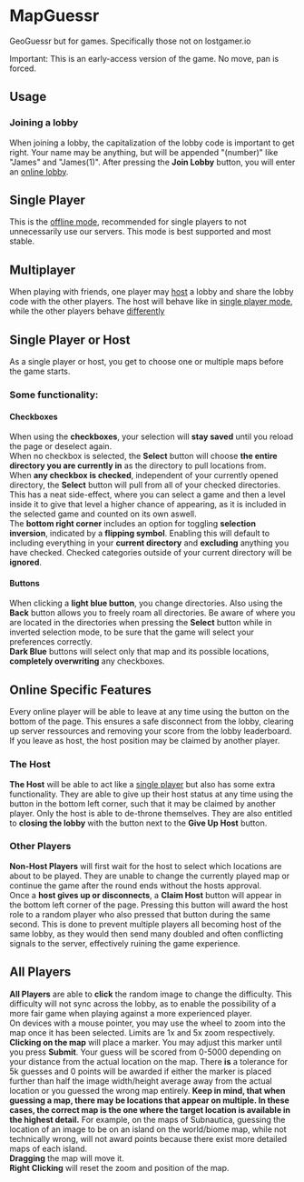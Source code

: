 # MapGuessr
GeoGuessr but for games. Specifically those not on lostgamer.io

Important: This is an early-access version of the game. No move, pan is forced.

## Usage

### Joining a lobby

When joining a lobby, the capitalization of the lobby code is important to get right. Your name may be anything, but will be appended "(number)" like "James" and "James(1)". After pressing the **Join Lobby** button, you will enter an [online lobby](#multiplayer).

Single Player
-
This is the [offline mode](#single-player-or-host), recommended for single players to not unnecessarily use our servers. This mode is best supported and most stable.

Multiplayer
-
When playing with friends, one player may [host](#the-host) a lobby and share the lobby code with the other players. The host will behave like in [single player mode](#single-player-or-host), while the other players behave [differently](#other-players)

Single Player or Host
-
As a single player or host, you get to choose one or multiple maps before the game starts.
### Some functionality:
#### Checkboxes
When using the **checkboxes**, your selection will **stay saved** until you reload the page or deselect again.\
When no checkbox is selected, the **Select** button will choose **the entire directory you are currently in** as the directory to pull locations from.\
When **any checkbox is checked**, independent of your currently opened directory, the **Select** button will pull from all of your checked directories. This has a neat side-effect, where you can select a game and then a level inside it to give that level a higher chance of appearing, as it is included in the selected game and counted on its own aswell.\
The **bottom right corner** includes an option for toggling **selection inversion**, indicated by a **flipping symbol**. Enabling this will default to including everything in your **current directory** and **excluding** anything you have checked. Checked categories outside of your current directory will be **ignored**.
#### Buttons
When clicking a **light blue button**, you change directories. Also using the **Back** button allows you to freely roam all directories. Be aware of where you are located in the directories when pressing the **Select** button while in inverted selection mode, to be sure that the game will select your preferences correctly.\
**Dark Blue** buttons will select only that map and its possible locations, **completely overwriting** any checkboxes.

Online Specific Features
-
Every online player will be able to leave at any time using the button on the bottom of the page. This ensures a safe disconnect from the lobby, clearing up server ressources and removing your score from the lobby leaderboard. If you leave as host, the host position may be claimed by another player.
### The Host
**The Host** will be able to act like a [single player](#single-player-or-host) but also has some extra functionality. They are able to give up their host status at any time using the button in the bottom left corner, such that it may be claimed by another player. Only the host is able to de-throne themselves. They are also entitled to **closing the lobby** with the button next to the **Give Up Host** button.

### Other Players
**Non-Host Players** will first wait for the host to select which locations are about to be played. They are unable to change the currently played map or continue the game after the round ends without the hosts approval.\
Once a **host gives up or disconnects**, a **Claim Host** button will appear in the bottom left corner of the page. Pressing this button will award the host role to a random player who also pressed that button during the same second. This is done to prevent multiple players all becoming host of the same lobby, as they would then send many doubled and often conflicting signals to the server, effectively ruining the game experience.

All Players
-
**All Players** are able to **click** the random image to change the difficulty. This difficulty will not sync across the lobby, as to enable the possibility of a more fair game when playing against a more experienced player.\
On devices with a mouse pointer, you may use the wheel to zoom into the map once it has been selected. Limits are 1x and 5x zoom respectively.\
**Clicking on the map** will place a marker. You may adjust this marker until you press **Submit**. Your guess will be scored from 0-5000 depending on your distance from the actual location on the map. There **is** a tolerance for 5k guesses and 0 points will be awarded if either the marker is placed further than half the image width/height average away from the actual location or you guessed the wrong map entirely. **Keep in mind, that when guessing a map, there may be locations that appear on multiple. In these cases, the correct map is the one where the target location is available in the highest detail.** For example, on the maps of Subnautica, guessing the location of an image to be on an island on the world/biome map, while not technically wrong, will not award points because there exist more detailed maps of each island.\
**Dragging** the map will move it.\
**Right Clicking** will reset the zoom and position of the map.
